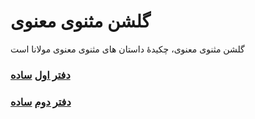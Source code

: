 # گلشن مثنوی معنوی

گلشن مثنوی معنوی، چکیدهٔ داستان های مثنوی معنوی مولانا است

### [دفتر اول](./golshan1.pdf) [ساده](./golshan1s.pdf)
### [دفتر دوم](./golshan2.pdf) [ساده](.golshan2s.pdf)

